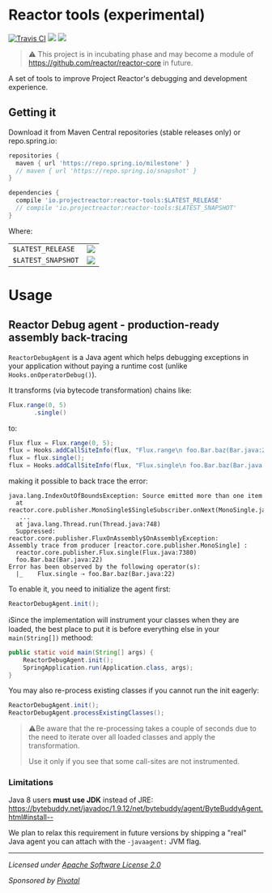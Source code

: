 # Reactor tools (experimental)

[![Travis CI](https://travis-ci.org/reactor/reactor-tools.svg?branch=master)](https://travis-ci.org/reactor/reactor-tools)
[![](https://img.shields.io/badge/dynamic/xml.svg?label=Milestone&color=blue&query=%2F%2Fmetadata%2Fversion&url=https%3A%2F%2Frepo.spring.io%2Fmilestone%2Fio%2Fprojectreactor%2Freactor-tools%2Fmaven-metadata.xml)](https://repo.spring.io/milestone/io/projectreactor/reactor-tools/)
[![](https://img.shields.io/badge/dynamic/xml.svg?label=Snapshot&color=orange&query=%2F%2Fmetadata%2Fversion&url=https%3A%2F%2Frepo.spring.io%2Fsnapshot%2Fio%2Fprojectreactor%2Freactor-tools%2Fmaven-metadata.xml)](https://repo.spring.io/snapshot/io/projectreactor/reactor-tools/)

> ⚠️ This project is in incubating phase and may become a module of https://github.com/reactor/reactor-core in future.

A set of tools to improve Project Reactor's debugging and development experience.

## Getting it

Download it from Maven Central repositories (stable releases only) or repo.spring.io:

```groovy
repositories {
  maven { url 'https://repo.spring.io/milestone' }
  // maven { url 'https://repo.spring.io/snapshot' }
}

dependencies {
  compile 'io.projectreactor:reactor-tools:$LATEST_RELEASE'
  // compile 'io.projectreactor:reactor-tools:$LATEST_SNAPSHOT'
}
```
Where:

|||
|-|-|
|`$LATEST_RELEASE`|[![](https://img.shields.io/badge/dynamic/xml.svg?label=&color=blue&query=%2F%2Fmetadata%2Fversion&url=https%3A%2F%2Frepo.spring.io%2Fmilestone%2Fio%2Fprojectreactor%2Freactor-tools%2Fmaven-metadata.xml)](https://repo.spring.io/milestone/io/projectreactor/reactor-tools/)|
|`$LATEST_SNAPSHOT`|[![](https://img.shields.io/badge/dynamic/xml.svg?label=&color=orange&query=%2F%2Fmetadata%2Fversion&url=https%3A%2F%2Frepo.spring.io%2Fsnapshot%2Fio%2Fprojectreactor%2Freactor-tools%2Fmaven-metadata.xml)](https://repo.spring.io/snapshot/io/projectreactor/reactor-tools/)|

# Usage
## Reactor Debug agent - production-ready assembly back-tracing
`ReactorDebugAgent` is a Java agent which helps debugging exceptions in your application without paying a runtime cost (unlike `Hooks.onOperatorDebug()`).

It transforms (via bytecode transformation) chains like:
```java
Flux.range(0, 5)
       .single()
```

to:
```java
Flux flux = Flux.range(0, 5);
flux = Hooks.addCallSiteInfo(flux, "Flux.range\n foo.Bar.baz(Bar.java:21)"));
flux = flux.single();
flux = Hooks.addCallSiteInfo(flux, "Flux.single\n foo.Bar.baz(Bar.java:22)"));
```
making it possible to back trace the error:
```
java.lang.IndexOutOfBoundsException: Source emitted more than one item
  at reactor.core.publisher.MonoSingle$SingleSubscriber.onNext(MonoSingle.java:129)
   ...
  at java.lang.Thread.run(Thread.java:748)
  Suppressed: reactor.core.publisher.FluxOnAssembly$OnAssemblyException: 
Assembly trace from producer [reactor.core.publisher.MonoSingle] :
  reactor.core.publisher.Flux.single(Flux.java:7380)
  foo.Bar.baz(Bar.java:22)
Error has been observed by the following operator(s):
  |_	Flux.single ⇢ foo.Bar.baz(Bar.java:22)
```

To enable it, you need to initialize the agent first:
```java
ReactorDebugAgent.init();
```

ℹ️Since the implementation will instrument your classes when they are loaded, the best place to put it is before everything else in your `main(String[])` methood:
```java
public static void main(String[] args) {
    ReactorDebugAgent.init();
    SpringApplication.run(Application.class, args);
}
```

You may also re-process existing classes if you cannot run the init eagerly:
```java
ReactorDebugAgent.init();
ReactorDebugAgent.processExistingClasses();
```
> ⚠️Be aware that the re-processing takes a couple of seconds due to the need to iterate over all loaded classes and apply the transformation.
> 
> Use it only if you see that some call-sites are not instrumented.


### Limitations
Java 8 users **must use JDK** instead of JRE:  
https://bytebuddy.net/javadoc/1.9.12/net/bytebuddy/agent/ByteBuddyAgent.html#install--

We plan to relax this requirement in future versions by shipping a "real" Java agent you can attach with the `-javaagent:` JVM flag.

-------------------------------------
_Licensed under [Apache Software License 2.0](www.apache.org/licenses/LICENSE-2.0)_

_Sponsored by [Pivotal](https://pivotal.io)_
